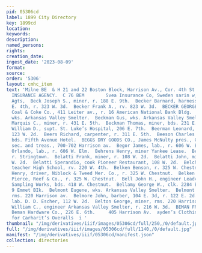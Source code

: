 ```yaml
---
pid: 05306cd
label: 1899 City Directory
key: 1899cd
location: 
keywords: 
description: 
named_persons: 
rights: 
creation_date: 
ingest_date: '2023-08-09'
format: 
source: 
order: '5306'
layout: cmhc_item
text: 'Milne BE  & H 21 and 22 Boston Block, Harrison Av., Cor. 4th St. r ur PIONEER
  INSURANCE AGENCY.  C 76 BEM        Svea Insurance Co, Sweden sarin w, Powell & Smith,
  Agts,  Beck Joseph S., miner, r. 188 E. 9th.  Becker Barnard, harness mkr., 109
  E. 4th, r. 323 W. 3d.  Becker Frank A., rv. 823 W. 3d.  BECKER GEORGE R., mgr. Midland
  Coal & Coke Co., 411 Leiter av., r. 16 American National Bank Bldg.  Becker John,
  wks. Arkansas Valley Smelter.  Beckman Gus, wks. Arkansas Valley Smelter.  Beckman
  Marquis C., miner, r. 431 E. 5th.  Beckman Thomas, miner, bds. 231 E. 7th.  Beeby
  William D., supt. St. Luke’s Hospital, 206 E. 7th.  Beerman Leonard, teacher, r.
  123 W. 2d.  Beers Richard, carpenter, r. 311 E. 5th.  Beeson Charles A., teamster,
  bds. Fifth Avenue Hotel.  BEGGS DRY GOODS CO., James McNulty pres., C. H. Ben- nett
  sec. and treas., 700-702 Harrison av.  Begor James, lab., r. 606 W. Elm.  Begor
  Orlando, lab., r. 606 W. Elm.  Behrens Henry, miner Yankee Lease.  Belair Attir,
  r. Stringtown.  Belatti Frank, miner, r. 108 W. 2d.  Belatti John, miner, r. 108
  W. 2d.  Belatti Sperandio, cook Pioneer Restaurant, 108 W. 2d.  Belcher Archibald,
  teacher High School, rv. 220 W. 4th.  Belken Benson, r. 325 W. Chestnut.  Belken
  Henry, driver, Niblock & Tweed Mer. Co., r. 325 W. Chestnut.  Belken Joseph, bkkpr.
  Pierce, Reef & Co., r. 325 W. Chestnut.  Bell John H., engineer Leadville Public
  Sampling Works, bds. 418 W. Chestnut.  Bellamy George W., clk. 2284 E. 6th, rms.
  9 Emmet BIk.  Belmont Eugene, wks. Arkansas Valley Smelter.  Belmont Kittie Miss,
  rms. 220 Harrison av.  Belmore John, barber, 104 E. 3d, r. 122 E. 2d.  Belt Henry,
  lab. D. D. Escher, 112 W. 2d.  Belton George, miner, rms. 220 Harrison ay.  Belz
  William C., engineer Arkansas Valley Smelter, r. 216 W. 3d.  BEMAN FRANK W., pres..
  Beman Hardware Co., 226 E. 6th.     405 Harrison Av.  ayden’s Clothing Store Agents
  for Carharit’s Overalls  i '
thumbnail: "/img/derivatives/iiif/images/05306cd/full/250,/0/default.jpg"
full: "/img/derivatives/iiif/images/05306cd/full/1140,/0/default.jpg"
manifest: "/img/derivatives/iiif/05306cd/manifest.json"
collection: directories
---
```

